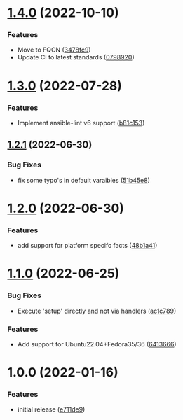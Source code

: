 # [1.4.0](https://github.com/de-it-krachten/ansible-role-facts/compare/v1.3.0...v1.4.0) (2022-10-10)


### Features

* Move to FQCN ([3478fc9](https://github.com/de-it-krachten/ansible-role-facts/commit/3478fc932197c403714d2c401b224b914b1cf1fb))
* Update CI to latest standards ([0798920](https://github.com/de-it-krachten/ansible-role-facts/commit/07989202f1560c2b4a19088dd96e1130b93bc5d0))

# [1.3.0](https://github.com/de-it-krachten/ansible-role-facts/compare/v1.2.1...v1.3.0) (2022-07-28)


### Features

* Implement ansible-lint v6 support ([b81c153](https://github.com/de-it-krachten/ansible-role-facts/commit/b81c15386d6710bbab19127568c996e7af9bed64))

## [1.2.1](https://github.com/de-it-krachten/ansible-role-facts/compare/v1.2.0...v1.2.1) (2022-06-30)


### Bug Fixes

* fix some typo's in default varaibles ([51b45e8](https://github.com/de-it-krachten/ansible-role-facts/commit/51b45e8841fed1170c08652fdb2f86978bedd0fd))

# [1.2.0](https://github.com/de-it-krachten/ansible-role-facts/compare/v1.1.0...v1.2.0) (2022-06-30)


### Features

* add support for platform specifc facts ([48b1a41](https://github.com/de-it-krachten/ansible-role-facts/commit/48b1a4153d3cd81656cf03024ae41014a6af5348))

# [1.1.0](https://github.com/de-it-krachten/ansible-role-facts/compare/v1.0.0...v1.1.0) (2022-06-25)


### Bug Fixes

* Execute 'setup' directly and not via handlers ([ac1c789](https://github.com/de-it-krachten/ansible-role-facts/commit/ac1c7894567b1ef760e2d9ce456efa1efd3480c2))


### Features

* Add support for Ubuntu22.04+Fedora35/36 ([6413666](https://github.com/de-it-krachten/ansible-role-facts/commit/641366609613703f800f1dd185052307a5ddd595))

# 1.0.0 (2022-01-16)


### Features

* initial release ([e711de9](https://github.com/de-it-krachten/ansible-role-facts/commit/e711de92c5afb0a24233da515db15d7f7f6406fe))
